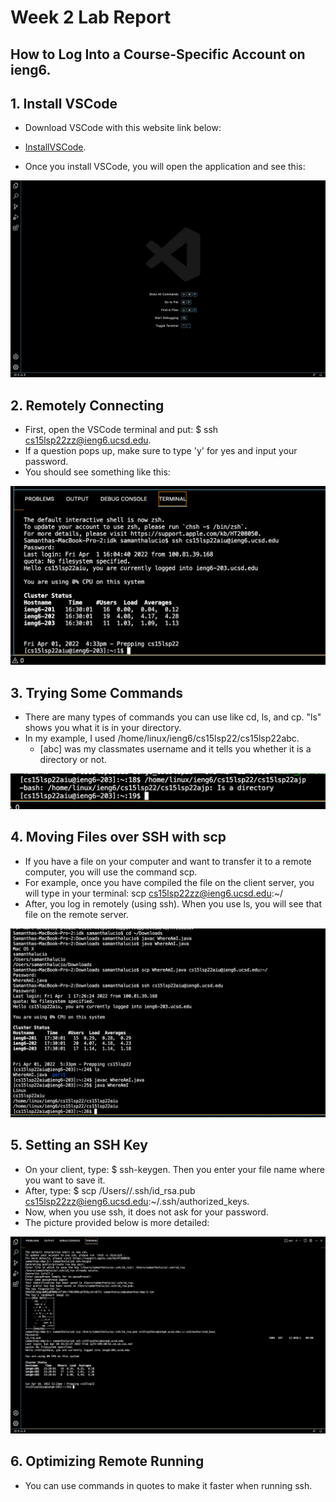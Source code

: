 # Week 2 Lab Report

## How to Log Into a Course-Specific Account on ieng6.

## 1. Install VSCode

- Download VSCode with this website link below: 
- [InstallVSCode](https://code.visualstudio.com/). 
   
- Once you install VSCode, you will open the application and see this:

![Image](installingVscode.png)

## 2. Remotely Connecting

- First, open the VSCode terminal and put: $ ssh cs15lsp22zz@ieng6.ucsd.edu. 
- If a question pops up, make sure to type 'y' for yes and input your password. 
- You should see something like this:

![Image](remotelyConnecting.png)

## 3. Trying Some Commands

- There are many types of commands you can use like cd, ls, and cp. "ls" shows you what it is in your directory. 
- In my example, I used /home/linux/ieng6/cs15lsp22/cs15lsp22abc. 
    - [abc] was my classmates username and it tells you whether it is a directory or not. 
    
![Image](tryingSomeCommands.png)

## 4. Moving Files over SSH with scp

- If you have a file on your computer and want to transfer it to a remote computer, you will use the command scp. 
- For example, once you have compiled the file on the client server, you will type in your terminal: 
    scp <your file> cs15lsp22zz@ieng6.ucsd.edu:~/
- After, you log in remotely (using ssh). When you use ls, you will see that file on the remote server. 

![Image](movingFiles.png)

## 5. Setting an SSH Key

- On your client, type: $ ssh-keygen. Then you enter your file name where you want to save it.
- After, type: $ scp /Users/<user-name>/.ssh/id_rsa.pub cs15lsp22zz@ieng6.ucsd.edu:~/.ssh/authorized_keys.
- Now, when you use ssh, it does not ask for your password.
- The picture provided below is more detailed:

![Image](keygen.png)   

## 6. Optimizing Remote Running
- You can use commands in quotes to make it faster when running ssh.

